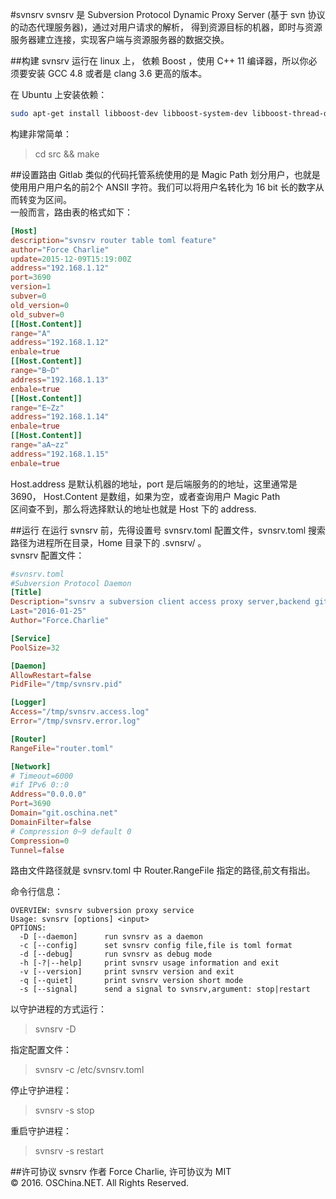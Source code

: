 #svnsrv
svnsrv 是 Subversion Protocol Dynamic Proxy Server (基于 svn 协议的动态代理服务器)，通过对用户请求的解析，
得到资源目标的机器，即时与资源服务器建立连接，实现客户端与资源服务器的数据交换。

##构建
svnsrv 运行在 linux 上， 依赖 Boost ，使用 C++ 11 编译器，所以你必须要安装 GCC 4.8 或者是 clang 3.6 更高的版本。  

在 Ubuntu 上安装依赖：    
```sh
sudo apt-get install libboost-dev libboost-system-dev libboost-thread-dev
```

构建非常简单：
>cd src && make

##设置路由
Gitlab 类似的代码托管系统使用的是 Magic Path 划分用户，也就是使用用户用户名的前2个 ANSII 字符。我们可以将用户名转化为 16 bit 长的数字从而转变为区间。           
一般而言，路由表的格式如下：          
```toml
[Host]
description="svnsrv router table toml feature"
author="Force Charlie"
update=2015-12-09T15:19:00Z
address="192.168.1.12"
port=3690
version=1
subver=0
old_version=0
old_subver=0
[[Host.Content]]
range="A"
address="192.168.1.12"
enbale=true
[[Host.Content]]
range="B~D"
address="192.168.1.13"
enbale=true
[[Host.Content]]
range="E~Zz"
address="192.168.1.14"
enbale=true
[[Host.Content]]
range="aA~zz"
address="192.168.1.15"
enbale=true
```

Host.address 是默认机器的地址，port 是后端服务的的地址，这里通常是3690， Host.Content 是数组，如果为空，或者查询用户 Magic Path      
区间查不到，那么将选择默认的地址也就是 Host 下的 address.         

##运行
在运行 svnsrv 前，先得设置号 svnsrv.toml 配置文件，svnsrv.toml 搜索路径为进程所在目录，Home 目录下的 .svnsrv/ 。    
svnsrv 配置文件：   
```toml
#svnsrv.toml
#Subversion Protocol Daemon
[Title]
Description="svnsrv a subversion client access proxy server,backend git repository"
Last="2016-01-25"
Author="Force.Charlie"

[Service]
PoolSize=32

[Daemon]
AllowRestart=false
PidFile="/tmp/svnsrv.pid"

[Logger]
Access="/tmp/svnsrv.access.log"
Error="/tmp/svnsrv.error.log"

[Router]
RangeFile="router.toml"

[Network]
# Timeout=6000
#if IPv6 0::0
Address="0.0.0.0"
Port=3690
Domain="git.oschina.net"
DomainFilter=false
# Compression 0~9 default 0
Compression=0
Tunnel=false

```
路由文件路径就是 svnsrv.toml 中 Router.RangeFile 指定的路径,前文有指出。

命令行信息：    
```
OVERVIEW: svnsrv subversion proxy service
Usage: svnsrv [options] <input>
OPTIONS:
  -D [--daemon]      run svnsrv as a daemon
  -c [--config]      set svnsrv config file,file is toml format
  -d [--debug]       run svnsrv as debug mode
  -h [-?|--help]     print svnsrv usage information and exit
  -v [--version]     print svnsrv version and exit
  -q [--quiet]       print svnsrv version short mode
  -s [--signal]      send a signal to svnsrv,argument: stop|restart
```

以守护进程的方式运行：      
>svnsrv -D

指定配置文件：    
>svnsrv -c /etc/svnsrv.toml

停止守护进程：
>svnsrv -s stop

重启守护进程：   
>svnsrv -s restart

##许可协议
svnsrv 作者 Force Charlie, 许可协议为 MIT       
© 2016. OSChina.NET. All Rights Reserved.    
